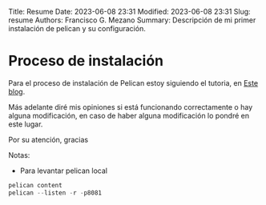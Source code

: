Title: Resume
Date: 2023-06-08 23:31
Modified: 2023-06-08 23:31
Slug: resume
Authors: Francisco G. Mezano
Summary: Descripción de mi primer instalación de pelican y su configuración.


# Proceso de instalación

Para el proceso de instalación de Pelican estoy siguiendo el tutoria, en [Este blog](https://dev.to/rafnixg/crea-tu-blog-con-python-usando-github-pages-y-pelican-pbk).

Más adelante diré mis opiniones si está funcionando correctamente o hay alguna modificación, en caso de haber alguna modificación lo pondré en este lugar.

Por su atención, gracias


Notas:

- Para levantar pelican local

```python
pelican content
pelican --listen -r -p8081
```

